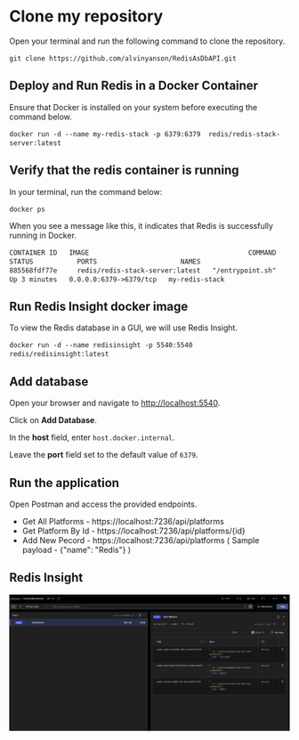 
# Clone my repository

Open your terminal and run the following command to clone the repository.

    git clone https://github.com/alvinyanson/RedisAsDbAPI.git


## Deploy and Run Redis in a Docker Container

Ensure that Docker is installed on your system before executing the command below.

    docker run -d --name my-redis-stack -p 6379:6379  redis/redis-stack-server:latest


## Verify that the redis container is running

In your terminal, run the command below:

    docker ps

When you see a message like this, it indicates that Redis is successfully running in Docker.

    CONTAINER ID   IMAGE                                        COMMAND          STATUS           PORTS                     NAMES
    885568fdf77e     redis/redis-stack-server:latest   "/entrypoint.sh"    Up 3 minutes   0.0.0.0:6379->6379/tcp   my-redis-stack


## Run Redis Insight docker image

To view the Redis database in a GUI, we will use Redis Insight.

    docker run -d --name redisinsight -p 5540:5540 redis/redisinsight:latest


## Add database

Open your browser and navigate to [http://localhost:5540](http://localhost:5540).

Click on **Add Database**.

In the **host** field, enter `host.docker.internal`.

Leave the **port** field set to the default value of `6379`.




## Run the application

Open Postman and access the provided endpoints.

- Get All Platforms - https://localhost:7236/api/platforms
- Get Platform By Id - https://localhost:7236/api/platforms/{id}
- Add New Pecord - https://localhost:7236/api/platforms ( Sample payload - {"name": "Redis"} )

## Redis Insight
![RedisInsight](https://raw.githubusercontent.com/alvinyanson/RedisAsDbAPI/master/Screenshot%202024-09-11%20123356.png)

